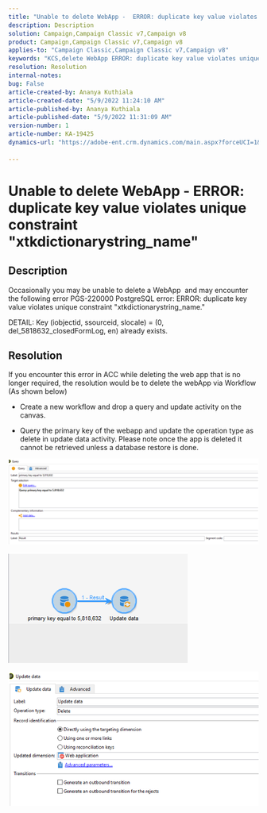 ```yaml
---
title: "Unable to delete WebApp -  ERROR: duplicate key value violates unique constraint \"xtkdictionarystring_name\""
description: Description
solution: Campaign,Campaign Classic v7,Campaign v8
product: Campaign,Campaign Classic v7,Campaign v8
applies-to: "Campaign Classic,Campaign Classic v7,Campaign v8"
keywords: "KCS,delete WebApp ERROR: duplicate key value violates unique constraint \"xtkdictionarystring_name\""
resolution: Resolution
internal-notes: 
bug: False
article-created-by: Ananya Kuthiala
article-created-date: "5/9/2022 11:24:10 AM"
article-published-by: Ananya Kuthiala
article-published-date: "5/9/2022 11:31:09 AM"
version-number: 1
article-number: KA-19425
dynamics-url: "https://adobe-ent.crm.dynamics.com/main.aspx?forceUCI=1&pagetype=entityrecord&etn=knowledgearticle&id=4a2bc686-8acf-ec11-a7b5-0022480a8e40"

---
```

# Unable to delete WebApp -  ERROR: duplicate key value violates unique constraint "xtkdictionarystring_name"

## Description


Occasionally you may be unable to delete a WebApp  and may encounter the following error PGS-220000 PostgreSQL error: ERROR: duplicate key value violates unique constraint "xtkdictionarystring_name."

DETAIL: Key (iobjectid, ssourceid, slocale) = (0, del_5818632_closedFormLog, en) already exists.


## Resolution


If you encounter this error in ACC while deleting the web app that is no longer required, the resolution would be to delete the webApp via Workflow (As shown below)

- Create a new workflow and drop a query and update activity on the canvas.

- Query the primary key of the webapp and update the operation type as delete in update data activity. Please note once the app is deleted it cannot be retrieved unless a database restore is done.

![](assets/5cd987f7-8acf-ec11-a7b5-0022480a8e40.png)

![](assets/bf56c710-8bcf-ec11-a7b5-0022480a8e40.png)



![](assets/da9b0818-8bcf-ec11-a7b5-0022480a8e40.png)
